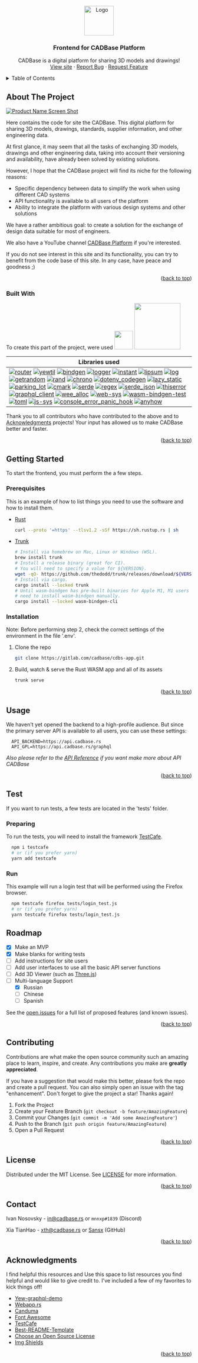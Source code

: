<!-- PROJECT LOGO -->
<br />
<div align="center">
  <a href="https://gitlab.com/cadbase/cdbs-app">
    <img src="data/logo_min.svg" alt="Logo" width="80">
  </a>

  <h3>Frontend for CADBase Platform</h3>

  <p>
    CADBase is a digital platform for sharing 3D models and drawings!
    <br />
    <a href="https://gitlab.com/cadbase/cdbs-app">View site</a>
    ·
    <a href="https://gitlab.com/cadbase/cdbs-app/issues">Report Bug</a>
    ·
    <a href="https://gitlab.com/cadbase/cdbs-app/issues">Request Feature</a>
  </p>
</div>



<!-- TABLE OF CONTENTS -->
<details>
  <summary>Table of Contents</summary>
  <ol>
    <li>
      <a href="#about-the-project">About The Project</a>
      <ul>
        <li><a href="#built-with">Built With</a></li>
      </ul>
    </li>
    <li>
      <a href="#getting-started">Getting Started</a>
      <ul>
        <li><a href="#prerequisites">Prerequisites</a></li>
        <li><a href="#installation">Installation</a></li>
      </ul>
    </li>
    <li><a href="#usage">Usage</a></li>
    <li>
      <a href="#test">Test</a>
      <ul>
        <li><a href="#preparing">Preparing</a></li>
        <li><a href="#run">Run</a></li>
      </ul>
    </li>
    <li><a href="#roadmap">Roadmap</a></li>
    <li><a href="#contributing">Contributing</a></li>
    <li><a href="#license">License</a></li>
    <li><a href="#contact">Contact</a></li>
    <li><a href="#acknowledgments">Acknowledgments</a></li>
  </ol>
</details>



<!-- ABOUT THE PROJECT -->
## About The Project

[![Product Name Screen Shot][product-screenshot]](https://cadbase.rs)

Here contains the code for site the CADBase. This digital platform for sharing 3D models, drawings, standards, supplier information, and other engineering data.

At first glance, it may seem that all the tasks of exchanging 3D models, drawings and other engineering data, taking into account their versioning and availability, have already been solved by existing solutions.

However, I hope that the CADBase project will find its niche for the following reasons: 
* Specific dependency between data to simplify the work when using different CAD systems
* API functionality is available to all users of the platform 
* Ability to integrate the platform with various design systems and other solutions

We have a rather ambitious goal: to create a solution for the exchange of design data suitable for most of engineers.

We also have a YouTube channel <a href="https://www.youtube.com/channel/UC-dHiTHBGV88ScxFKSC3srw">CADBase Platform</a> if you're interested.

If you do not see interest in this site and its functionality, you can try to benefit from the code base of this site. In any case, have peace and goodness ;)

<div align="right">(<a href="#about-the-project">back to top</a>)</div>



### Built With

To create this part of the project, were used
<a href="https://yew.rs"><img src="https://yew.rs/img/logo.svg" width="50"/></a>  <a href="https://bulma.io"><img src="https://bulma.io/images/bulma-logo.png" width="125"/></a>

| Libraries used |
| ------------- |
| [![router][router]][router-url] [![yewtil][yewtil]][yewtil-url] [![bindgen][bindgen]][bindgen-url] [![logger][logger]][logger-url] [![instant][instant]][instant-url] [![lipsum][lipsum]][lipsum-url] [![log][log]][log-url] [![getrandom][getrandom]][getrandom-url] [![rand][rand]][rand-url] [![chrono][chrono]][chrono-url] [![dotenv_codegen][dotenv_codegen]][dotenv_codegen-url] [![lazy_static][lazy_static]][lazy_static-url] [![parking_lot][parking_lot]][parking_lot-url] [![cmark][cmark]][cmark-url] [![serde][serde]][serde-url] [![regex][regex]][regex-url] [![serde_json][serde_json]][serde_json-url] [![thiserror][thiserror]][thiserror-url] [![graphql_client][graphql_client]][graphql_client-url] [![wee_alloc][wee_alloc]][wee_alloc-url] [![web-sys][web-sys]][web-sys-url] [![wasm-bindgen-test][wasm-bindgen-test]][wasm-bindgen-test-url] [![toml][toml]][toml-url] [![js-sys][js-sys]][js-sys-url] [![console_error_panic_hook][console_error_panic_hook]][console_error_panic_hook-url] [![anyhow][anyhow]][anyhow-url] |


Thank you to all contributors who have contributed to the above and to <a href="#acknowledgments">Acknowledgments</a> projects! Your input has allowed us to make CADBase better and faster.

<div align="right">(<a href="#about-the-project">back to top</a>)</div>



<!-- GETTING STARTED -->
## Getting Started

To start the frontend, you must perform the a few steps.

### Prerequisites

This is an example of how to list things you need to use the software and how to install them.
* [Rust](https://www.rust-lang.org/learn/get-started)

  ```sh
  curl --proto '=https' --tlsv1.2 -sSf https://sh.rustup.rs | sh
  ```
* [Trunk](https://trunkrs.dev/)

  ```sh
  # Install via homebrew on Mac, Linux or Windows (WSL).
  brew install trunk
  # Install a release binary (great for CI).
  # You will need to specify a value for ${VERSION}.
  wget -qO- https://github.com/thedodd/trunk/releases/download/${VERSION}/trunk-x86_64-unknown-linux-gnu.tar.gz | tar -xzf-
  # Install via cargo.
  cargo install --locked trunk
  # Until wasm-bindgen has pre-built binaries for Apple M1, M1 users will
  # need to install wasm-bindgen manually.
  cargo install --locked wasm-bindgen-cli
  ```

### Installation

Note: Before performing step 2, check the correct settings of the environment in the file '.env'.

1. Clone the repo
   ```sh
   git clone https://gitlab.com/cadbase/cdbs-app.git
   ```
2. Build, watch & serve the Rust WASM app and all of its assets
   ```sh
   trunk serve
   ```

<div align="right">(<a href="#about-the-project">back to top</a>)</div>



<!-- USAGE EXAMPLES -->
## Usage

We haven't yet opened the backend to a high-profile audience. But since the primary server API is available to all users, you can use these settings:

```
  API_BACKEND=https://api.cadbase.rs
  API_GPL=https://api.cadbase.rs/graphql
```

_Also please refer to the [API Reference](https://docs.cadbase.rs) if you want make more about API CADBase_

<div align="right">(<a href="#about-the-project">back to top</a>)</div>


<!-- RUN TESTS -->
## Test

If you want to run tests, a few tests are located in the 'tests' folder.

### Preparing

To run the tests, you will need to install the framework [TestCafe](https://testcafe.io/documentation).

```sh
  npm i testcafe
  # or (if you prefer yarn)
  yarn add testcafe
```

### Run

This example will run a login test that will be performed using the Firefox browser.

```sh
  npm testcafe firefox tests/login_test.js
  # or (if you prefer yarn)
  yarn testcafe firefox tests/login_test.js
```


<!-- ROADMAP -->
## Roadmap

- [x] Make an MVP
- [x] Make blanks for writing tests
- [ ] Add instructions for site users
- [ ] Add user interfaces to use all the basic API server functions
- [ ] Add 3D Viewer (such as [Three.js](https://github.com/mrdoob/three.js))
- [ ] Multi-language Support
    - [x] Russian
    - [ ] Chinese
    - [ ] Spanish

See the [open issues](https://gitlab.com/cadbase/cdbs-app/issues) for a full list of proposed features (and known issues).

<p align="right" style="text-align: right;">(<a href="#readme-top">back to top</a>)</p>



<!-- CONTRIBUTING -->
## Contributing

Contributions are what make the open source community such an amazing place to learn, inspire, and create. Any contributions you make are **greatly appreciated**.

If you have a suggestion that would make this better, please fork the repo and create a pull request. You can also simply open an issue with the tag "enhancement".
Don't forget to give the project a star! Thanks again!

1. Fork the Project
2. Create your Feature Branch (`git checkout -b feature/AmazingFeature`)
3. Commit your Changes (`git commit -m 'Add some AmazingFeature'`)
4. Push to the Branch (`git push origin feature/AmazingFeature`)
5. Open a Pull Request

<div align="right">(<a href="#about-the-project">back to top</a>)</div>



<!-- LICENSE -->
## License

Distributed under the MIT License. See [LICENSE](/LICENSE) for more information.

<div align="right">(<a href="#about-the-project">back to top</a>)</div>



<!-- CONTACT -->
## Contact

Ivan Nosovsky - in@cadbase.rs or `mnnxp#1839` (Discord)

Xia TianHao - xth@cadbase.rs or [Sansx](https://github.com/sansx) (GitHub)

<div align="right">(<a href="#about-the-project">back to top</a>)</div>



<!-- ACKNOWLEDGMENTS -->
## Acknowledgments

I find helpful this resources and 
Use this space to list resources you find helpful and would like to give credit to. I've included a few of my favorites to kick things off!

* [Yew-graphql-demo](https://github.com/sansx/yew-graphql-demo)
* [Webapp.rs](https://github.com/saschagrunert/webapp.rs)
* [Canduma](https://github.com/clifinger/canduma)
* [Font Awesome](https://fontawesome.com)
* [TestCafe](https://testcafe.io)
* [Best-README-Template](https://github.com/othneildrew/Best-README-Template)
* [Choose an Open Source License](https://choosealicense.com)
* [Img Shields](https://shields.io)

<div align="right">(<a href="#about-the-project">back to top</a>)</div>



<!-- MARKDOWN LINKS & IMAGES -->
<!-- https://www.markdownguide.org/basic-syntax/#reference-style-links -->
[product-screenshot]: data/1440_Main_default.png
[router]: https://img.shields.io/badge/router-blue
[router-url]: https://docs.rs/yew-router
[yewtil]: https://img.shields.io/badge/yewtil-blue
[yewtil-url]: https://docs.rs/yewtil
[bindgen]: https://img.shields.io/badge/bindgen-blue
[bindgen-url]: https://docs.rs/wasm-bindgen
[logger]: https://img.shields.io/badge/logger-blue
[logger-url]: https://docs.rs/wasm-logger
[instant]: https://img.shields.io/badge/instant-blue
[instant-url]: https://docs.rs/instant
[lipsum]: https://img.shields.io/badge/lipsum-blue
[lipsum-url]: https://docs.rs/lipsum
[log]: https://img.shields.io/badge/log-blue
[log-url]: https://docs.rs/log
[getrandom]: https://img.shields.io/badge/getrandom-blue
[getrandom-url]: https://docs.serde.rs/getrandom
[rand]: https://img.shields.io/badge/rand-blue
[rand-url]: https://github.com/bryant/rand
[chrono]: https://img.shields.io/badge/chrono-blue
[chrono-url]: https://docs.rs/chrono
[dotenv_codegen]: https://img.shields.io/badge/dotenv_codegen-blue
[dotenv_codegen-url]: https://github.com/dtolnay/dotenv_codegen
[lazy_static]: https://img.shields.io/badge/lazy_static-blue
[lazy_static-url]: https://github.com/dtolnay/lazy_static
[parking_lot]: https://img.shields.io/badge/parking_lot-blue
[parking_lot-url]: https://docs.rs/parking_lot
[cmark]: https://img.shields.io/badge/cmark-blue
[cmark-url]: https://docs.rs/pulldown-cmark
[serde]: https://img.shields.io/badge/serde-blue
[serde-url]: https://docs.rs/serde
[regex]: https://img.shields.io/badge/regex-blue
[regex-url]: https://docs.rs/regex
[serde_json]: https://img.shields.io/badge/serde_json-blue
[serde_json-url]: https://docs.rs/serde_json
[thiserror]: https://img.shields.io/badge/thiserror-blue
[thiserror-url]: https://docs.rs/thiserror
[graphql_client]: https://img.shields.io/badge/graphql_client-blue
[graphql_client-url]: https://docs.rs/graphql_client
[wee_alloc]: https://img.shields.io/badge/wee_alloc-blue
[wee_alloc-url]: https://docs.rs/wee_alloc
[web-sys]: https://img.shields.io/badge/web_sys-blue
[web-sys-url]: https://docs.rs/web-sys
[wasm-bindgen-test]: https://img.shields.io/badge/wasm_bindgen_test-blue
[wasm-bindgen-test-url]: https://docs.rs/wasm-bindgen-test
[toml]: https://img.shields.io/badge/toml-blue
[toml-url]: https://docs.rs/toml
[js-sys]: https://img.shields.io/badge/js_sys-blue
[js-sys-url]: https://docs.rs/js-sys
[console_error_panic_hook]: https://img.shields.io/badge/console_error_panic_hook-blue
[console_error_panic_hook-url]: https://docs.rs/console_error_panic_hook
[anyhow]: https://img.shields.io/badge/anyhow-blue
[anyhow-url]: https://docs.rs/anyhow
